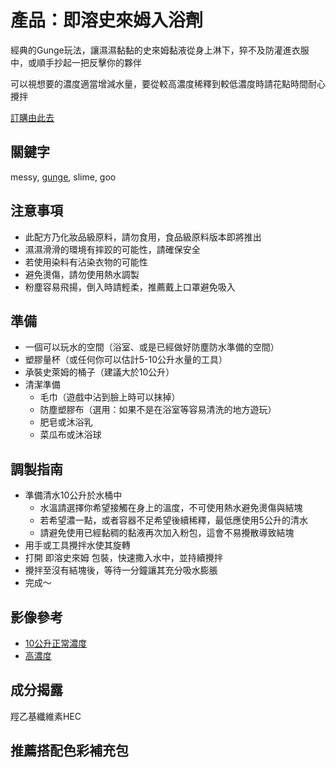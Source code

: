 產品：即溶史來姆入浴劑
===
經典的Gunge玩法，讓濕濕黏黏的史來姆黏液從身上淋下，猝不及防灌進衣服中，或順手抄起一把反擊你的夥伴

可以視想要的濃度適當增減水量，要從較高濃度稀釋到較低濃度時請花點時間耐心攪拌

[訂購由此去](shop.html)

關鍵字
---
messy, [gunge](https://en.m.wikipedia.org/wiki/Gunge), slime, goo


注意事項
---
* 此配方乃化妝品級原料，請勿食用，食品級原料版本即將推出
* 濕濕滑滑的環境有摔跤的可能性，請確保安全
* 若使用染料有沾染衣物的可能性
* 避免燙傷，請勿使用熱水調製
* 粉塵容易飛揚，倒入時請輕柔，推薦戴上口罩避免吸入

準備
---
* 一個可以玩水的空間（浴室、或是已經做好防塵防水準備的空間）
* 塑膠量杯（或任何你可以估計5-10公升水量的工具）
* 承裝史萊姆的桶子（建議大於10公升）
* 清潔準備
  * 毛巾（遊戲中沾到臉上時可以抹掉）
  * 防塵塑膠布（選用：如果不是在浴室等容易清洗的地方遊玩）
  * 肥皂或沐浴乳
  * 菜瓜布或沐浴球

調製指南
---
* 準備清水10公升於水桶中
  * 水溫請選擇你希望接觸在身上的溫度，不可使用熱水避免燙傷與結塊
  * 若希望濃一點，或者容器不足希望後續稀釋，最低應使用5公升的清水
  * 請避免使用已經黏稠的黏液再次加入粉包，這會不易攪散導致結塊
* 用手或工具攪拌水使其旋轉
* 打開 即溶史來姆 包裝，快速撒入水中，並持續攪拌
* 攪拌至沒有結塊後，等待一分鐘讓其充分吸水膨脹
* 完成～

影像參考
---
* [10公升正常濃度](https://www.youtube.com/watch?v=JXgWYTWutvk)
* [高濃度](https://www.youtube.com/watch?v=bMyQbJ87R_g)

成分揭露
---
羥乙基纖維素HEC

推薦搭配色彩補充包
---

